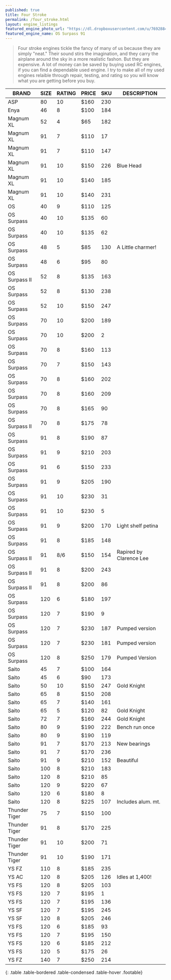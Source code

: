 ```yaml
---
published: true
title: Four Stroke
permalink: /four_stroke.html
layout: engine_listings
featured_engine_photo_url: "https://dl.dropboxusercontent.com/u/76928840/Website%20Photos/featured/4-stroke.jpg"
featured_engine_name: OS Surpass 91
---
```


> Four stroke engines tickle the fancy of many of us because they are simply "neat." Their sound stirs the imagination, and they carry the airplane around the sky in a more realistic fashon.  But they are expensive.  A lot of money can be saved by buying used RC engines, if you can find a dependable used engine. I try to make all of my used engines relaible through repair, testing, and rating so you will know what you are getting before you buy.

BRAND             | SIZE  | RATING | PRICE | SKU   | DESCRIPTION
------------------|-------|--------|-------|-------|---------------------
ASP               | 80    | 10     | $160  | 230   |
Enya              | 46    | 8      | $100  | 184   |
Magnum XL         | 52    | 4      | $65   | 182   |
Magnum XL         | 91    | 7      | $110  | 17    |
Magnum XL         | 91    | 7      | $110  | 147   |
Magnum XL         | 91    | 10     | $150  | 226   | Blue Head
Magnum XL         | 91    | 10     | $140  | 185   |
Magnum XL         | 91    | 10     | $140  | 231   |
OS                | 40    | 9      | $110  | 125   |
OS Surpass        | 40    | 10     | $135  | 60    |
OS Surpass        | 40    | 10     | $135  | 62    |
OS Surpass        | 48    | 5      | $85   | 130   | A Little charmer!
OS Surpass        | 48    | 6      | $95   | 80    |
OS Surpass II     | 52    | 8      | $135  | 163   |
OS Surpass        | 52    | 8      | $130  | 238   |
OS Surpass        | 52    | 10     | $150  | 247   |
OS Surpass        | 70    | 10     | $200  | 189   |
OS Surpass        | 70    | 10     | $200  | 2     |
OS Surpass        | 70    | 8      | $160  | 113   |
OS Surpass        | 70    | 7      | $150  | 143   |
OS Surpass        | 70    | 8      | $160  | 202   |
OS Surpass        | 70    | 8      | $160  | 209   |
OS Surpass        | 70    | 8      | $165  | 90    |
OS Surpass II     | 70    | 8      | $175  | 78    |
OS Surpass        | 91    | 8      | $190  | 87    |
OS Surpass        | 91    | 9      | $210  | 203   |
OS Surpass        | 91    | 6      | $150  | 233   |
OS Surpass        | 91    | 9      | $205  | 190   |
OS Surpass        | 91    | 10     | $230  | 31    |
OS Surpass        | 91    | 10     | $230  | 5     |
OS Surpass        | 91    | 9      | $200  | 170   | Light shelf petina
OS Surpass        | 91    | 8      | $185  | 148   |
OS Surpass II     | 91    | 8/6    | $150  | 154   |Rapired by Clarence Lee
OS Surpass II     | 91    | 8      | $200  | 243   |
OS Surpass II     | 91    | 8      | $200  | 86    |
OS Surpass        | 120   | 6      | $180  | 197   |
OS Surpass        | 120   | 7      | $190  | 9     |
OS Surpass        | 120   | 7      | $230  | 187   | Pumped version
OS Surpass        | 120   | 7      | $230  | 181   | Pumped version
OS Surpass        | 120   | 8      | $250  | 179   | Pumped Version
Saito             | 45    | 7      | $100  | 164   |
Saito             | 45    | 6      | $90   | 173   |
Saito             | 50    | 10     | $150  | 247   | Gold Knight
Saito             | 65    | 8      | $150  | 208   |
Saito             | 65    | 7      | $140  | 161   |
Saito             | 65    | 5      | $120  | 82    | Gold Knight
Saito             | 72    | 7      | $160  | 244   | Gold Knight
Saito             | 80    | 9      | $190  | 222   | Bench run once
Saito             | 80    | 9      | $190  | 119   |
Saito             | 91    | 7      | $170  | 213   | New bearings
Saito             | 91    | 7      | $170  | 236   |
Saito             | 91    | 9      | $210  | 152   | Beautiful
Saito             | 100   | 8      | $210  | 183   |
Saito             | 120   | 8      | $210  | 85    |
Saito             | 120   | 9      | $220  | 67    |
Saito             | 120   | 6      | $180  | 8     |
Saito             | 120   | 8      | $225  | 107   | Includes alum. mt.
Thunder Tiger     | 75    | 7      | $150  | 100   |
Thunder Tiger     | 91    | 8      | $170  | 225   |
Thunder Tiger     | 91    | 10     | $200  | 71    |
Thunder Tiger     | 91    | 10     | $190  | 171   |
YS FZ             | 110   | 8      | $185  | 235   |
YS AC             | 120   | 8      | $205  | 126   | Idles at 1,400!
YS FS             | 120   | 8      | $205  | 103   |
YS FS             | 120   | 7      | $195  | 1     |
YS FS             | 120   | 7      | $195  | 136   |
YS SF             | 120   | 7      | $195  | 245   |
YS SF             | 120   | 8      | $205  | 246   |
YS FS             | 120   | 6      | $185  | 93    |
YS FS             | 120   | 7      | $195  | 150   |
YS FS             | 120   | 6      | $185  | 212   |
YS FS             | 120   | 5      | $175  | 26    |
YS FZ             | 140   | 7      | $250  | 214   |
{: .table .table-bordered .table-condensed .table-hover .footable}